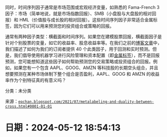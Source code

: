 同时，时间序列因子通常是市场范围或宏观经济变量，如熟悉的 Fama-French 3 因子：市场（简单地说，就是市场指数回报）、SMB（小盘股与大盘股的相对回报）和 HML（价值股与成长股的相对回报）。这些时间序列因子非常适合金属标签，因为它们可以用来预测您的投资组合或策略的回报。

通常有两种因子类型：横截面和时间序列。如果您在建模股票回报，横截面因子是针对个别股票的变量，如它的收益率、股息收益率等。在我们之前的[博客文章](https://www.predictnow.ai/blog/introducing-pre-engineered-stock-fundamental-features-at-predictnow-ai/)中，我们描述了如何为我们的订阅者提供 40 个此类因子，用于回测和实时预测。但是，我们倡导使用机器学习进行风险管理和资本配置（即[金属标签](https://www.predictnow.ai/blog/what-is-the-probability-of-profit-of-your-next-trade-introducing-predictnow-ai/)），而不是回报预测，您可能想知道这些因子如何帮助预测您的交易策略或投资组合的回报。例如，如果您有一个包含 AAPL、GOOG、AMZN 等科技股的长期空头组合，并且想要预测在某种市场体制下整个组合是否盈利，AAPL、GOOG 和 AMZN 的收益率作为个别特征真的有意义吗？

分类：未分类

来源：[`epchan.blogspot.com/2021/07/metalabeling-and-duality-between-cross.html#0001-01-01`](http://epchan.blogspot.com/2021/07/metalabeling-and-duality-between-cross.html#0001-01-01)

# 日期：2024-05-12 18:54:13

> <!--yml

![](img/5612d841760b6fbdee7c387f68f0f694.png)

作者：Ernest Chan 和 Akshay Nautiyal

-->

特征是监督机器学习（ML）模型的输入。在传统金融中，它们通常被称为“因子”，它们用于线性回归模型来解释或预测回报。在前一种用法中，因子与目标回报是同时的，而在后一种用法中，因子必须来自一个先前的时期。

量化交易：金属标签与横截面和时间序列因子的双重性

考虑到可用的横截面因素比时间序列因素更多，且更加明显，我们无法将横截面因素用作金属标注的特征，这实在是一件遗憾。实际上，我们是可以这么做的——尤金·法玛（Eugene Fama）和肯·法国（Ken French）本人已经向我们展示了方法。如果我们手头有一个股票的横截面因素，我们只需使用它来对股票进行排序，根据排序形成一个多空组合，并将这个组合的回报作为一个时间序列因素。这个多空组合被称为对冲组合。

我们通过一个示例来展示如何创建对冲组合，这个示例从 Sharadar 的基本横截面因素开始（我们如博客中所示生成了这些因素 [博客](https://www.predictnow.ai/blog/introducing-pre-engineered-stock-fundamental-features-at-predictnow-ai/)）。有 40 个横截面因素，以三种不同的频率更新——季度、年度和十二个月滚动。在这个练习中，我们只使用季度的横截面因素。给定一个如 CapEx（资本支出）的因素，我们考虑从 2010 年 1 月 1 日至今的特定日期的约 8500 只股票的标准化 CapEx。每年有四个特别的日子感兴趣——1 月 15 日、4 月 15 日、7 月 15 日和 10 月 15 日。我们称这些为排序日期。在每这些日期，我们根据标准化 CapEx 找到股票的百分位排名。这些日期是精心选择的，以捕捉季度文件发布后最多股票的横截面因素的变化。

一旦每年在四个排序日期对股票的 CapEx 进行排序（即每季度一次），我们就得到了处于上四分位（即排名在 75 百分位以上）的股票和处于下四分位（即排名在 25 百分位以下）的股票。我们对那些显示最高标准化 CapEx 的股票持多头立场，对那些最低的股票持空头立场。这两组股票共同构成了我们的多空对冲组合。

一旦我们在给定的排序日期上有了组合，我们就可以使用风险对等分配（即按逆波动率分配）来产生组合的日回报。为每个选定的股票计算每个日期的日回报，直至下一个排序日期。每个交易日的组合权重是两个月滚动标准差的归一化倒数。这些权重每天都会变化，并将乘以单个股票的日回报，以得到组合的日回报。如果一个组合股票在排序日期之间被摘牌，我们只需删除该股票，不使用它来计算组合回报。这个过程产生的日回报是资本支出（CapEx）的时间序列因素。这个过程对所有其他 Sharadar 横截面因素重复进行。

所以，就这样！40 个横截面因子变成了 40 个时间序列因子，它们可以用于任何投资组合或交易策略的金属标签，无论它交易的是股票、期货、外汇还是其他任何东西。

那么反过来转换呢？我们可以把时间序列因子变成适合预测个别股票回报的横截面因子吗？实际上，并不需要。你可以直接将任何时间序列因子添加到你的特征集中，用于预测个别股票的回报。这相当于建立一个线性因子模型，以个别股票的回报为因变量，时间序列因子为自变量，这一过程在传统金融中是众所周知的。

顺便提一下：除了这 40 个时间序列（及其相应的横截面）特征外，我们还编制了另外 197 个专有时间序列特征，供我们的[高级订阅用户](https://www.predictnow.ai/services/)使用，并通过我们的 API 提供。

